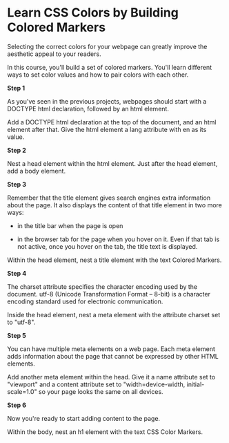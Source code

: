 # Learn CSS Colors by Building Colored Markers

Selecting the correct colors for your webpage can greatly improve the aesthetic appeal to your readers.

In this course, you'll build a set of colored markers. You'll learn different ways to set color values and how to pair colors with each other.

**Step 1**

As you've seen in the previous projects, webpages should start with a DOCTYPE html declaration, followed by an html element.

Add a DOCTYPE html declaration at the top of the document, and an html element after that. Give the html element a lang attribute with en as its value.

**Step 2**

Nest a head element within the html element. Just after the head element, add a body element.

**Step 3**

Remember that the title element gives search engines extra information about the page. It also displays the content of that title element in two more ways:

- in the title bar when the page is open
  
- in the browser tab for the page when you hover on it. Even if that tab is not active, once you hover on the tab, the title text is displayed.

Within the head element, nest a title element with the text Colored Markers.

**Step 4**

The charset attribute specifies the character encoding used by the document. utf-8 (Unicode Transformation Format – 8-bit) is a character encoding standard used for electronic communication.

Inside the head element, nest a meta element with the attribute charset set to "utf-8".

**Step 5**

You can have multiple meta elements on a web page. Each meta element adds information about the page that cannot be expressed by other HTML elements.

Add another meta element within the head. Give it a name attribute set to "viewport" and a content attribute set to "width=device-width, initial-scale=1.0" so your page looks the same on all devices.

**Step 6**

Now you're ready to start adding content to the page.

Within the body, nest an h1 element with the text CSS Color Markers.